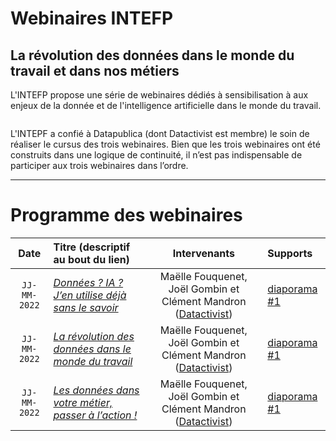 # Webinaires INTEFP
## La révolution des données dans le monde du travail et dans nos métiers

L'INTEFP propose une série de webinaires dédiés à sensibilisation à aux enjeux de la donnée et de l'intelligence artificielle dans le monde du travail.

![]()

L'INTEPF a confié à Datapublica (dont Datactivist est membre) le soin de réaliser le cursus des trois webinaires. Bien que les trois webinaires ont été construits dans une logique de continuité, il n’est pas indispensable de participer aux trois webinaires dans l’ordre.

------------------------------------------------------------------------

# Programme des webinaires

|     Date     | Titre (descriptif au bout du lien)                       |                                        Intervenants                                        | Supports         |
|:--------------:|:--------------------|:-----------------:|:---------------|
| `JJ-MM-2022` | [*Données ? IA ? J’en utilise déjà sans le savoir*]()    | Maëlle Fouquenet, Joël Gombin et Clément Mandron ([Datactivist](http://datactivist.coop/)) | [diaporama #1]() |
| `JJ-MM-2022` | [*La révolution des données dans le monde du travail*]() | Maëlle Fouquenet, Joël Gombin et Clément Mandron ([Datactivist](http://datactivist.coop/)) | [diaporama #1]() |
| `JJ-MM-2022` | [*Les données dans votre métier, passer à l’action !*]() | Maëlle Fouquenet, Joël Gombin et Clément Mandron ([Datactivist](http://datactivist.coop/)) | [diaporama #1]() |
